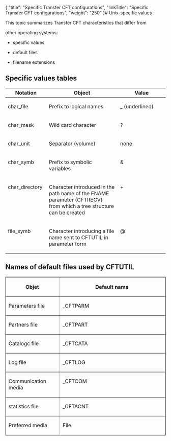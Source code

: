 {
    "title": "Specific Transfer CFT configurations",
    "linkTitle": "Specific Transfer CFT configurations",
    "weight": "250"
}# <span id="Specialized_UNIX_configurations"></span>Unix-specific values

This topic summarizes Transfer CFT characteristics that differ from
other operating systems:

-   specific values
-   default files
-   filename extensions

## Specific values tables

<table cellspacing="0" width="90%">
   <col/>
   <col/>
   <col/>
   <thead>
      <tr>
         <th>Notation</th>
         <th>Object</th>
         <th>Value</th>
      </tr>
   </thead>
      <tr valign="middle">
         <td valign="top" width="17%">
            <p>char_file </p>
         </td>
         <td valign="top" width="51%">
            <p>Prefix to logical names </p>
         </td>
         <td valign="top" width="32%">
            <p>_ (underlined) </p>
         </td>
      </tr>
      <tr valign="middle">
         <td valign="top" width="17%">
            <p>char_mask </p>
         </td>
         <td valign="top" width="51%">
            <p>Wild card character </p>
         </td>
         <td valign="top" width="32%">
            <p>? </p>
         </td>
      </tr>
      <tr valign="middle">
         <td valign="top" width="17%">
            <p>char_unit </p>
         </td>
         <td valign="top" width="51%">
            <p>Separator (volume) </p>
         </td>
         <td valign="top" width="32%">
            <p>none </p>
         </td>
      </tr>
      <tr valign="middle">
         <td valign="top" width="17%">
            <p>char_symb </p>
         </td>
         <td valign="top" width="51%">
            <p>Prefix to symbolic variables </p>
         </td>
         <td valign="top" width="32%">
            <p>&amp; </p>
         </td>
      </tr>
      <tr valign="middle">
         <td valign="top" width="17%">
            <p>char_directory </p>
         </td>
         <td valign="top" width="51%">
            <p>Character introduced in the path name of the FNAME parameter 
 (CFTRECV) from which a tree structure can be created </p>
         </td>
         <td valign="top" width="32%">
            <p>+ </p>
         </td>
      </tr>
      <tr valign="middle">
         <td valign="top" width="17%">
            <p>file_symb </p>
         </td>
         <td valign="top" width="51%">
            <p>Character introducing a file name sent to CFTUTIL in parameter 
 form </p>
         </td>
         <td valign="top" width="32%">
            <p>@ </p>
         </td>
      </tr>
</table>

## Names of default files used by CFTUTIL

<table border="1" bordercolordark="#c0c0c0" bordercolorlight="#c0c0c0" cellspacing="0" width="90%">
   <col/>
   <col/>
   <thead>
      <tr>
         <th>
            <p><b>Objet</b> </p>
</th>
         <th>
            <p><span>Default name</span> </p>
</th>
      </tr>
   </thead>
   <tbody>
      <tr valign="middle">
         <td valign="top" width="34%">
            <p>Parameters file </p>
         </td>
         <td valign="top" width="66%">
            <p>_CFTPARM </p>
         </td>
      </tr>
      <tr valign="middle">
         <td valign="top" width="34%">
            <p>Partners file </p>
         </td>
         <td valign="top" width="66%">
            <p>_CFTPART </p>
         </td>
      </tr>
      <tr valign="middle">
         <td valign="top" width="34%">
            <p>Catalogc file </p>
         </td>
         <td valign="top" width="66%">
            <p>_CFTCATA </p>
         </td>
      </tr>
      <tr valign="middle">
         <td valign="top" width="34%">
            <p>Log file </p>
         </td>
         <td valign="top" width="66%">
            <p>_CFTLOG </p>
         </td>
      </tr>
      <tr valign="middle">
         <td valign="top" width="34%">
            <p>Communication media </p>
         </td>
         <td valign="top" width="66%">
            <p>_CFTCOM  </p>
         </td>
      </tr>
      <tr valign="middle">
         <td valign="top" width="34%">
            <p>statistics file </p>
         </td>
         <td valign="top" width="66%">
            <p>_CFTACNT </p>
         </td>
      </tr>
      <tr valign="middle">
         <td valign="top" width="34%">
            <p>Preferred media </p>
         </td>
         <td valign="top" width="66%">
            <p>File </p>
         </td>
      </tr>
   </tbody>
</table>
